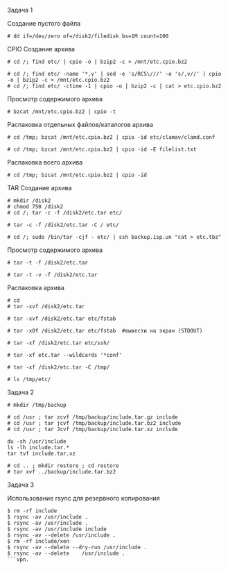 Задача 1

Создание пустого файла

```
# dd if=/dev/zero of=/disk2/filedisk bs=1M count=100
```
CPIO
Создание архива
```
# cd /; find etc/ | cpio -o | bzip2 -c > /mnt/etc.cpio.bz2

# cd /; find etc/ -name '*,v' | sed -e 's/RCS\///' -e 's/,v//' | cpio -o | bzip2 -c > /mnt/etc.cpio.bz2
# cd /; find etc/ -ctime -1 | cpio -o | bzip2 -c | cat > etc.cpio.bz2
```
Просмотр содержимого архива
```
# bzcat /mnt/etc.cpio.bz2 | cpio -t
```
Распаковка отдельных файлов/каталогов архива
```
# cd /tmp; bzcat /mnt/etc.cpio.bz2 | cpio -id etc/clamav/clamd.conf

# cd /tmp; bzcat /mnt/etc.cpio.bz2 | cpio -id -E filelist.txt
```
Распаковка всего архива
```
# cd /tmp; bzcat /mnt/etc.cpio.bz2 | cpio -id
```
TAR
Создание архива
```
# mkdir /disk2
# chmod 750 /disk2
# cd /; tar -c -f /disk2/etc.tar etc/

# tar -c -f /disk2/etc.tar -C / etc/

# cd /; sudo /bin/tar -cjf - etc/ | ssh backup.isp.un "cat > etc.tbz"
```
Просмотр содержимого архива
```
# tar -t -f /disk2/etc.tar

# tar -t -v -f /disk2/etc.tar
```
Распаковка архива
```
# cd
# tar -xvf /disk2/etc.tar

# tar -xvf /disk2/etc.tar etc/fstab

# tar -xOf /disk2/etc.tar etc/fstab  #вывести на экран (STDOUT)

# tar -xf /disk2/etc.tar etc/ssh/

# tar -xf etc.tar --wildcards '*conf'

# tar -xf /disk2/etc.tar -C /tmp/

# ls /tmp/etc/
```
Задача 2
```
# mkdir /tmp/backup
```
```
# cd /usr ; tar zcvf /tmp/backup/include.tar.gz include
# cd /usr ; tar jcvf /tmp/backup/include.tar.bz2 include
# cd /usr ; tar Jcvf /tmp/backup/include.tar.xz include

du -sh /usr/include
ls -lh include.tar.*
tar tvf include.tar.xz

# cd .. ; mkdir restore ; cd restore
# tar xvf ../backup/include.tar.bz2
```
Задача 3

Использование rsync для резервного копирования

```
$ rm -rf include
$ rsync -av /usr/include .
$ rsync -av /usr/include .
$ rsync -av /usr/include include
$ rsync -av --delete /usr/include .
$ rm -rf include/xen
$ rsync -av --delete --dry-run /usr/include .
$ rsync -av --delete 	/usr/include .
```vpn.
